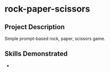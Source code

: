 # rock-paper-scissors

## Project Description   

Simple prompt-based rock, paper, scissors game.

## Skills Demonstrated    

- 
